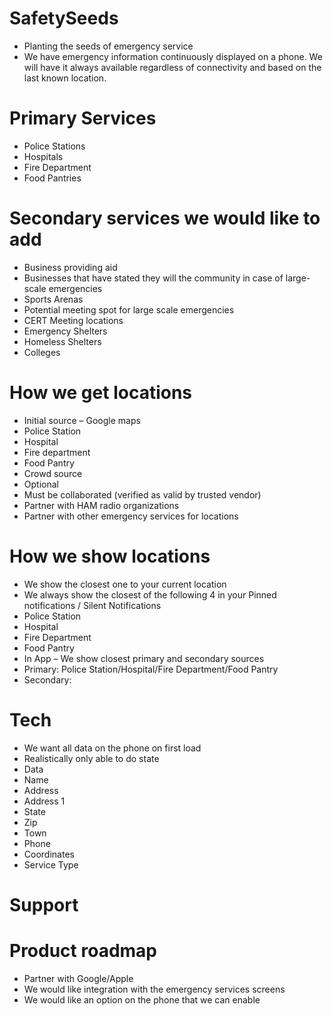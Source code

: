 # SafetySeeds
- Planting the seeds of emergency service
- We have emergency information continuously displayed on a phone. We will have it always available regardless of connectivity and based on the last known location.

# Primary Services
- Police Stations
- Hospitals
- Fire Department
- Food Pantries

# Secondary services we would like to add
- Business providing aid
- Businesses that have stated they will the community in case of large-scale emergencies
- Sports Arenas
- Potential meeting spot for large scale emergencies
- CERT Meeting locations 
- Emergency Shelters
- Homeless Shelters
- Colleges 

# How we get locations
- Initial source – Google maps
- Police Station
- Hospital
- Fire department
- Food Pantry
- Crowd source 
- Optional
- Must be collaborated (verified as valid by trusted vendor)
- Partner with HAM radio organizations 
- Partner with other emergency services for locations

# How we show locations
- We show the closest one to your current location
- We always show the closest of the following 4 in your Pinned notifications / Silent Notifications
- Police Station
- Hospital
- Fire Department
- Food Pantry
- In App – We show closest primary and secondary sources 
- Primary: Police Station/Hospital/Fire Department/Food Pantry
- Secondary: 

# Tech
- We want all data on the phone on first load
- Realistically only able to do state
- Data
 - Name
 - Address
 - Address 1
 - State
 - Zip
 - Town
 - Phone
 - Coordinates
 - Service Type

# Support

# Product roadmap
- Partner with Google/Apple	
- We would like integration with the emergency services screens
- We would like an option on the phone that we can enable
